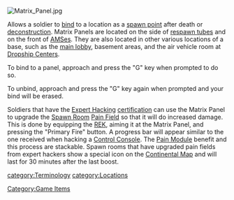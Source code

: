 ![](Matrix_Panel.jpg "Matrix_Panel.jpg")

Allows a soldier to [bind](bind "wikilink") to a location as a [spawn
point](spawn_point "wikilink") after death or
[deconstruction](deconstruct "wikilink"). Matrix Panels are located on
the side of [respawn tubes](respawn_tube "wikilink") and on the front of
[AMSes](Advanced_Mobile_Station "wikilink"). They are also located in
other various locations of a base, such as the [main
lobby](main_lobby "wikilink"), basement areas, and the air vehicle room
at [Dropship Centers](Dropship_Center "wikilink").

To bind to a panel, approach and press the "G" key when prompted to do
so.

To unbind, approach and press the "G" key again when prompted and your
bind will be erased.

Soldiers that have the [Expert Hacking](Expert_Hacking "wikilink")
[certification](certification "wikilink") can use the Matrix Panel to
upgrade the [Spawn Room](Spawn_Room "wikilink") [Pain
Field](Pain_Field "wikilink") so that it will do increased damage. This
is done by equipping the [REK](REK "wikilink"), aiming it at the Matrix
Panel, and pressing the "Primary Fire" button. A progress bar will
appear similar to the one received when hacking a [Control
Console](Control_Console "wikilink"). The [Pain
Module](Pain_Module "wikilink") benefit and this process are stackable.
Spawn rooms that have upgraded pain fields from expert hackers show a
special icon on the [Continental Map](Continental_Map "wikilink") and
will last for 30 minutes after the last boost.

[category:Terminology](category:Terminology "wikilink")
[category:Locations](category:Locations "wikilink")

[Category:Game Items](Category:Game_Items "wikilink")